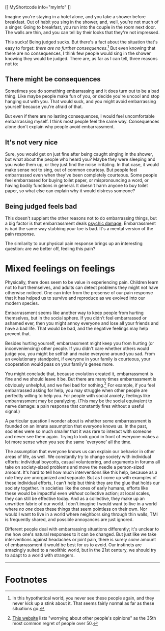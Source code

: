 [[ MyShortcode info="myInfo" ]]

Imagine you're staying in a hotel alone, and you take a shower before breakfast. Out of habit you sing in the shower, and, well, you're not much of a singer. Going to breakfast, you run into the couple in the room next door. The walls are thin, and you can tell by their looks that they're not impressed.

This sucks! Being judged sucks. But there's a fact about the situation that's easy to forget: *there are no further consequences*.[^1] But even knowing that there are no consequences, I think few people would sing in the shower knowing they would be judged. There are, as far as I can tell, three reasons not to:

## There might be consequences

Sometimes you do something embarrassing and it does turn out to be a bad thing. Like maybe people make fun of you, or decide you're uncool and stop hanging out with you. That would suck, and you might avoid embarrassing yourself because you're afraid of that.

But even if there are no lasting consequences, I would feel uncomfortable embarrassing myself. I think most people feel the same way. Consequences alone don't explain why people avoid embarrassment.

## It's not very nice

Sure, you would get on just fine after being caught singing in the shower, but what about the people who heard you? Maybe they were sleeping and you woke them up, or they just find the noise irritating. In that case, it would make sense not to sing, out of common courtesy. But people feel embarrassed even when they've been completely courteous. Some people feel embarrassed for buying toilet paper, or mispronouncing a word, or having bodily functions in general. It doesn't harm anyone to buy toilet paper, so what else can explain why it would distress someone?

## Being judged feels bad

This doesn't supplant the other reasons not to do embarrassing things, but a big factor is that embarrassment deals [psychic damage](https://thealpinedm.com/dnd-5e-damage-types/). Embarrassment is bad the same way stubbing your toe is bad. It's a mental version of the pain response.

The similarity to our physical pain response brings up an interesting question: are we better off, feeling this pain?

# Mixed feelings on feelings

Physically, there does seem to be value in experiencing pain. Children learn not to hurt themselves, and adults can detect problems they might not have otherwise noticed. One can infer from the presense of our pain response that it has helped us to survive and reproduce as we evolved into our modern species.

Embarrassment seems like another way to keep people from hurting themselves, but in the social sphere. If you didn't feel embarrassed or ashamed ever, then you might annoy everyone and lose all your friends and have a bad life. That would be bad, and the negative feelings may help prevent that.

Besides hurting yourself, embarrassment might keep you from hurting (or inconveniencing) other people. If you didn't care whether others would judge you, you might be selfish and make everyone around you sad. From an evolutionary standpoint, if everyone in your family is courteous, your cooperation would pass on your family's genes more.

You might conclude that, because evolution created it, embarrassment is fine and we should leave it be. But there are many times embarrassment is obviously unhelpful, and we feel bad for nothing.[^2] For example, if you feel embarrassed asking for help, you may struggle when other people are perfectly willing to help you. For people with social anxiety, feelings like embarrassment may be paralyzing. (This may be the social equivalent to nerve damage: a pain response that constantly fires without a useful signal.)

A particular question I wonder about is whether some embarrassment is founded on an innate assumption that everyone knows us. In the past, societies were so much smaller that it was rare to interact with someone and never see them again. Trying to look good in front of everyone makes a lot more sense when you see the same 'everyone' all the time.

The assumption that everyone knows us can explain our behavior in other areas of life, as well. We constantly try to change society with individual efforts: individual boycotts, casual volunteering, and arguments in forums all take on society-sized problems and move the needle a person-sized amount. It's hard to tell how much interventions like this help, because as a rule they are unorganized and separate. But as I come up with examples of these individual efforts, I can't help but think they are the glue that holds our society together. In societies like the ones of early humans, efforts like these would be impactful even *without* collective action; at local scales, they can still be effective today. And as a collective, they make up an unwritten fabric of our world. I don't imagine I would want to live in a world where *no one* does these things that seem pointless on their own. Nor would I want to live in a world where neighbors sing through thin walls, TMI is frequently shared, and possible annoyances are just ignored.

Different people deal with embarrassing situations differently; it's unclear to me how one's natural responses to it can be changed. But just like we take interventions against headaches or joint pain, there is surely *some* amount of embarrassment it would be best for us to avoid. Our instincts are amazingly suited to a neolithic world, but in the 21st century, we should try to adapt to a world with strangers.

---

# Footnotes

[^1]: In this hypothetical world, you never see these people again, and they never kick up a stink about it. That seems fairly normal as far as these situations go.

[^2]: [This website](https://bestlifeonline.com/most-common-regrets/) lists "worrying about other people's opinions" as the 35th most common regret of people over 50.